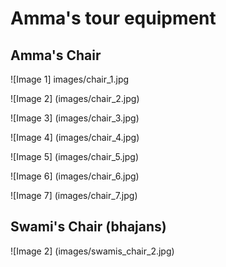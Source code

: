 # Amma's tour equipment 

## Amma's Chair

![Image 1] images/chair_1.jpg

![Image 2] (images/chair_2.jpg)

![Image 3] (images/chair_3.jpg)

![Image 4] (images/chair_4.jpg)

![Image 5] (images/chair_5.jpg)

![Image 6] (images/chair_6.jpg)

![Image 7] (images/chair_7.jpg)

## Swami's Chair (bhajans)

![Image 2] (images/swamis_chair_2.jpg)

